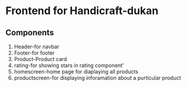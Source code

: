 # Frontend for Handicraft-dukan

## Components
 1. Header-for navbar
 2. Footer-for footer
 3. Product-Product card
 4. rating-for showing stars in rating component'
 5. homescreen-home page for diaplaying all products
 6. productscreen-for displaying inforamation about a purticular product 
   

